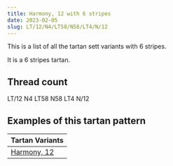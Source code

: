 ```yaml
---
title: Harmony, 12 with 6 stripes
date: 2023-02-05
slug: LT/12/N4/LT58/N58/LT4/N/12
---
```

This is a list of all the tartan sett variants with 6 stripes.

It is a 6 stripes tartan.


## Thread count
LT/12 N4 LT58 N58 LT4 N/12

## Examples of this tartan pattern

| Tartan Variants |
|---------------|
| [Harmony, 12](/variants/lt/12/n4/lt58/n58/lt4/n/12-lt806050-n808080)||
